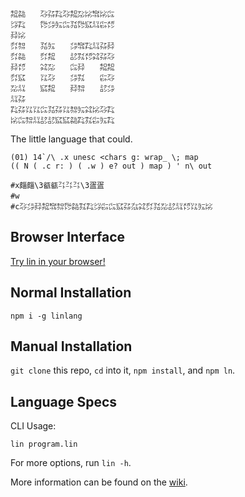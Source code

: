 ```
㌕㌚　　㌂㌲㌠㌂㌕㍇㍖㌖㍖㌭
㌡㌠　　㌙㌄㍔㌭㍃㌙㌮㍊㌫㍌
㌇㍖　　　　　　　　　　　　
㌽㌗　　㍃㍔　　㌄㌖㌠㍊㌲㌇
㌽㌚　　㌽㌕　　㍈㌟㍌㌶㌲㌂
㌇㍌　　㌶㍇　　㌭㌇　　㌕㌕
㌽㌮　　㍑㌂　　㌄㌟　　㌫㌂
㍇㍊　　㌮㌕　　㌇㌗　　㍈㌄
㍊㌲　　　　　　　　　　　　
㌠㌲㍑㍑㌭㍃㌲㍑㌗㍔㌶㍖㌂㌠
㍖㌭㌗㍊㍈㍈㌮㌮㌚㌠㌟㌫㍔㌠
```

The little language that could.

```
(01) 14`/\ .x unesc <chars g: wrap_ \; map
(( N ( .c r: ) ( .w ) e? out ) map ) ' n\ out

#x㿳㿳\3㼳㼳㌳㌳㌳\3㿿㿿
#w　
#c㌂㌄㌇㌕㌖㌗㌙㌚㌟㌠㌡㌫㌭㌮㌲㌴㌶㌽㍃㍇㍈㍊㍌㍑㍔㍖
```

## Browser Interface

[Try lin in your browser!](https://replit.com/@molarmanful/try-lin)

## Normal Installation

    npm i -g linlang

## Manual Installation

`git clone` this repo, `cd` into it, `npm install`, and `npm ln`.

## Language Specs

CLI Usage:

    lin program.lin

For more options, run `lin -h`.

More information can be found on the [wiki](https://github.com/molarmanful/lin/wiki).